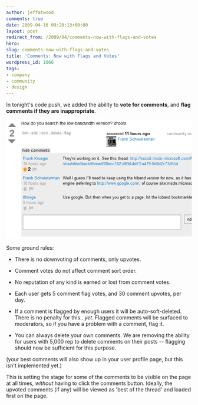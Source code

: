 ```yaml
---
author: jeffatwood
comments: true
date: 2009-04-16 09:20:13+00:00
layout: post
redirect_from: /2009/04/comments-now-with-flags-and-votes
hero: 
slug: comments-now-with-flags-and-votes
title: 'Comments: Now with Flags and Votes'
wordpress_id: 1066
tags:
- company
- community
- design
---
```



In tonight's code push, we added the ability to **vote for comments**, and **flag comments if they are inappropriate**.



![stackoverflow-comment-flags-votes](/images/wordpress/stackoverflow-comment-flags-votes.png)



Some ground rules:







  * There is no downvoting of comments, only upvotes.

  * Comment votes do not affect comment sort order.

  * No reputation of any kind is earned or lost from comment votes.

  * Each user gets 5 comment flag votes, and 30 comment upvotes, per day.

  * If a comment is flagged by enough users it will be auto-soft-deleted. There is no penalty for this.. _yet_. Flagged comments will be surfaced to moderators, so if you have a problem with a comment, flag it.

  * You can always delete your own comments. We are removing the ability for users with 5,000 rep to delete comments on their posts -- flagging should now be sufficient for this purpose.




(your best comments will also show up in your user profile page, but this isn't implemented yet.)



This is setting the stage for some of the comments to be visible on the page at all times, _without_ having to click the comments button. Ideally, the upvoted comments (if any) will be viewed as 'best of the thread' and loaded first on the page.

